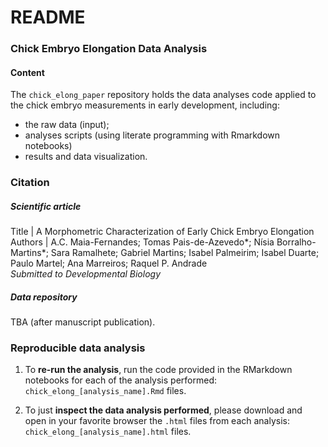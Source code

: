 
<!-- README.md is generated from README.Rmd. Please edit that file -->

# README

<!-- badges: start -->
<!-- badges: end -->

### Chick Embryo Elongation Data Analysis

#### Content

The `chick_elong_paper` repository holds the data analyses code applied
to the chick embryo measurements in early development, including:

- the raw data (input);  
- analyses scripts (using literate programming with Rmarkdown notebooks)
- results and data visualization.

### Citation

##### Scientific article

Title \| A Morphometric Characterization of Early Chick Embryo
Elongation  
Authors \| A.C. Maia-Fernandes; Tomas Pais-de-Azevedo*; Nísia Borralho-Martins*; Sara Ramalhete;
Gabriel Martins; Isabel Palmeirim; Isabel Duarte; Paulo Martel; Ana
Marreiros; Raquel P. Andrade  
*Submitted to Developmental Biology*

##### Data repository

TBA (after manuscript publication).

### Reproducible data analysis

1.  To **re-run the analysis**, run the code provided in the RMarkdown
    notebooks for each of the analysis performed:
    `chick_elong_[analysis_name].Rmd` files.

2.  To just **inspect the data analysis performed**, please download and
    open in your favorite browser the `.html` files from each analysis:
    `chick_elong_[analysis_name].html` files.
